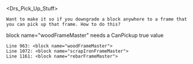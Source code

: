 <Drs_Pick_Up_Stuff>



	Want to make it so if you downgrade a block anywhere to a frame that you can pick up that frame. How to do this?
	
	
	
	

block name="woodFrameMaster" needs a CanPickup true value

	Line 963: <block name="woodFrameMaster">
	Line 1072: <block name="scrapIronFrameMaster">
	Line 1161: <block name="rebarFrameMaster">